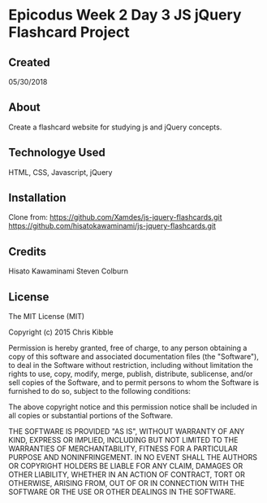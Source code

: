 # Epicodus Week 2 Day 3 JS jQuery Flashcard Project

## Created

05/30/2018

## About

Create a flashcard website for studying js and jQuery concepts.

## Technologye Used

HTML, CSS, Javascript, jQuery

## Installation
Clone from: https://github.com/Xamdes/js-jquery-flashcards.git
 https://github.com/hisatokawaminami/js-jquery-flashcards.git

## Credits
Hisato Kawaminami
Steven Colburn

## License

The MIT License (MIT)

Copyright (c) 2015 Chris Kibble

Permission is hereby granted, free of charge, to any person obtaining a copy of this software and associated documentation files (the "Software"), to deal in the Software without restriction, including without limitation the rights to use, copy, modify, merge, publish, distribute, sublicense, and/or sell copies of the Software, and to permit persons to whom the Software is furnished to do so, subject to the following conditions:

The above copyright notice and this permission notice shall be included in all copies or substantial portions of the Software.

THE SOFTWARE IS PROVIDED "AS IS", WITHOUT WARRANTY OF ANY KIND, EXPRESS OR IMPLIED, INCLUDING BUT NOT LIMITED TO THE WARRANTIES OF MERCHANTABILITY, FITNESS FOR A PARTICULAR PURPOSE AND NONINFRINGEMENT. IN NO EVENT SHALL THE AUTHORS OR COPYRIGHT HOLDERS BE LIABLE FOR ANY CLAIM, DAMAGES OR OTHER LIABILITY, WHETHER IN AN ACTION OF CONTRACT, TORT OR OTHERWISE, ARISING FROM, OUT OF OR IN CONNECTION WITH THE SOFTWARE OR THE USE OR OTHER DEALINGS IN THE SOFTWARE.
